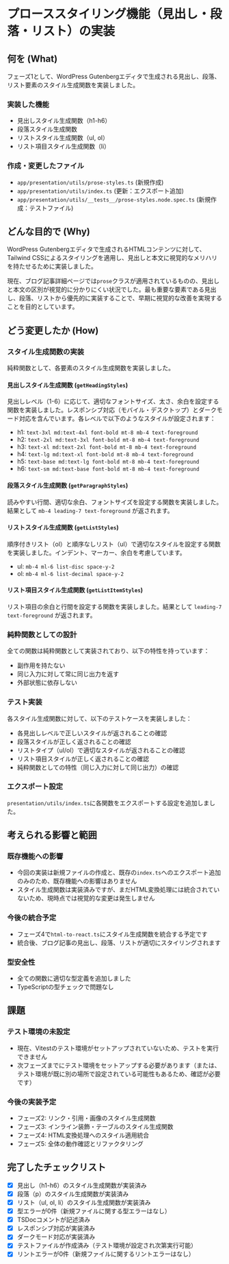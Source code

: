 # プローススタイリング機能（見出し・段落・リスト）の実装

## 何を (What)

フェーズ1として、WordPress Gutenbergエディタで生成される見出し、段落、リスト要素のスタイル生成関数を実装しました。

### 実装した機能
- 見出しスタイル生成関数（h1-h6）
- 段落スタイル生成関数
- リストスタイル生成関数（ul, ol）
- リスト項目スタイル生成関数（li）

### 作成・変更したファイル
- `app/presentation/utils/prose-styles.ts` (新規作成)
- `app/presentation/utils/index.ts` (更新：エクスポート追加)
- `app/presentation/utils/__tests__/prose-styles.node.spec.ts` (新規作成：テストファイル)

## どんな目的で (Why)

WordPress Gutenbergエディタで生成されるHTMLコンテンツに対して、Tailwind CSSによるスタイリングを適用し、見出しと本文に視覚的なメリハリを持たせるために実装しました。

現在、ブログ記事詳細ページでは`prose`クラスが適用されているものの、見出しと本文の区別が視覚的に分かりにくい状況でした。最も重要な要素である見出し、段落、リストから優先的に実装することで、早期に視覚的な改善を実現することを目的としています。

## どう変更したか (How)

### スタイル生成関数の実装

純粋関数として、各要素のスタイル生成関数を実装しました。

#### 見出しスタイル生成関数 (`getHeadingStyles`)
見出しレベル（1-6）に応じて、適切なフォントサイズ、太さ、余白を設定する関数を実装しました。レスポンシブ対応（モバイル・デスクトップ）とダークモード対応を含んでいます。各レベルで以下のようなスタイルが設定されます：

- h1: `text-3xl md:text-4xl font-bold mt-8 mb-4 text-foreground`
- h2: `text-2xl md:text-3xl font-bold mt-8 mb-4 text-foreground`
- h3: `text-xl md:text-2xl font-bold mt-8 mb-4 text-foreground`
- h4: `text-lg md:text-xl font-bold mt-8 mb-4 text-foreground`
- h5: `text-base md:text-lg font-bold mt-8 mb-4 text-foreground`
- h6: `text-sm md:text-base font-bold mt-8 mb-4 text-foreground`

#### 段落スタイル生成関数 (`getParagraphStyles`)
読みやすい行間、適切な余白、フォントサイズを設定する関数を実装しました。結果として `mb-4 leading-7 text-foreground` が返されます。

#### リストスタイル生成関数 (`getListStyles`)
順序付きリスト（ol）と順序なしリスト（ul）で適切なスタイルを設定する関数を実装しました。インデント、マーカー、余白を考慮しています。

- ul: `mb-4 ml-6 list-disc space-y-2`
- ol: `mb-4 ml-6 list-decimal space-y-2`

#### リスト項目スタイル生成関数 (`getListItemStyles`)
リスト項目の余白と行間を設定する関数を実装しました。結果として `leading-7 text-foreground` が返されます。

### 純粋関数としての設計

全ての関数は純粋関数として実装されており、以下の特性を持っています：
- 副作用を持たない
- 同じ入力に対して常に同じ出力を返す
- 外部状態に依存しない

### テスト実装

各スタイル生成関数に対して、以下のテストケースを実装しました：
- 各見出しレベルで正しいスタイルが返されることの確認
- 段落スタイルが正しく返されることの確認
- リストタイプ（ul/ol）で適切なスタイルが返されることの確認
- リスト項目スタイルが正しく返されることの確認
- 純粋関数としての特性（同じ入力に対して同じ出力）の確認

### エクスポート設定

`presentation/utils/index.ts`に各関数をエクスポートする設定を追加しました。

## 考えられる影響と範囲

### 既存機能への影響
- 今回の実装は新規ファイルの作成と、既存の`index.ts`へのエクスポート追加のみのため、既存機能への影響はありません
- スタイル生成関数は実装済みですが、まだHTML変換処理には統合されていないため、現時点では視覚的な変更は発生しません

### 今後の統合予定
- フェーズ4で`html-to-react.ts`にスタイル生成関数を統合する予定です
- 統合後、ブログ記事の見出し、段落、リストが適切にスタイリングされます

### 型安全性
- 全ての関数に適切な型定義を追加しました
- TypeScriptの型チェックで問題なし

## 課題

### テスト環境の未設定
- 現在、Vitestのテスト環境がセットアップされていないため、テストを実行できません
- 次フェーズまでにテスト環境をセットアップする必要があります（または、テスト環境が既に別の場所で設定されている可能性もあるため、確認が必要です）

### 今後の実装予定
- フェーズ2: リンク・引用・画像のスタイル生成関数
- フェーズ3: インライン装飾・テーブルのスタイル生成関数
- フェーズ4: HTML変換処理へのスタイル適用統合
- フェーズ5: 全体の動作確認とリファクタリング

## 完了したチェックリスト

- [x] 見出し（h1-h6）のスタイル生成関数が実装済み
- [x] 段落（p）のスタイル生成関数が実装済み
- [x] リスト（ul, ol, li）のスタイル生成関数が実装済み
- [x] 型エラーが0件（新規ファイルに関する型エラーはなし）
- [x] TSDocコメントが記述済み
- [x] レスポンシブ対応が実装済み
- [x] ダークモード対応が実装済み
- [x] テストファイルが作成済み（テスト環境が設定され次第実行可能）
- [x] リントエラーが0件（新規ファイルに関するリントエラーはなし）

